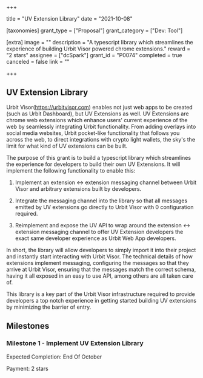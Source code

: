 +++

title = "UV Extension Library"
date = "2021-10-08"

[taxonomies]
grant_type = ["Proposal"]
grant_category = ["Dev: Tool"]

[extra]
image = ""
description = "A typescript library which streamlines the experience of building Urbit Visor powered chrome extensions."
reward = "2 stars"
assignee = ["dcSpark"]
grant_id = "P0074"
completed = true
canceled = false
link = ""

+++

## UV Extension Library

Urbit Visor(https://urbitvisor.com) enables not just web apps to be created (such as Urbit Dashboard), but UV Extensions as well. UV Extensions are chrome web extensions which enhance users' current experience of the web by seamlessly integrating Urbit functionality. From adding overlays into social media websites, Urbit pocket-like functionality that follows you across the web, to direct integrations with crypto light wallets, the sky's the limit for what kind of UV extensions can be built.

The purpose of this grant is to build a typescript library which streamlines the experience for developers to build their own UV Extensions. It will implement the following functionality to enable this:

1. Implement an extension <-> extension messaging channel between Urbit Visor and arbitrary extensions built by developers.

2. Integrate the messaging channel into the library so that all messages emitted by UV extensions go directly to Urbit Visor with 0 configuration required.

3. Reimplement and expose the UV API to wrap around the extension <-> extension messaging channel to offer UV Extension developers the exact same developer experience as Urbit Web App developers.

In short, the library will allow developers to simply import it into their project and instantly start interacting with Urbit Visor. The technical details of how extensions implement messaging, configuring the messages so that they arrive at Urbit Visor, ensuring that the messages match the correct schema, having it all exposed in an easy to use API, among others are all taken care of.

This library is a key part of the Urbit Visor infrastructure required to provide developers a top notch experience in getting started building UV extensions by minimizing the barrier of entry.

## Milestones

### Milestone 1 - Implement UV Extension Library

Expected Completion: End Of October

Payment: 2 stars
